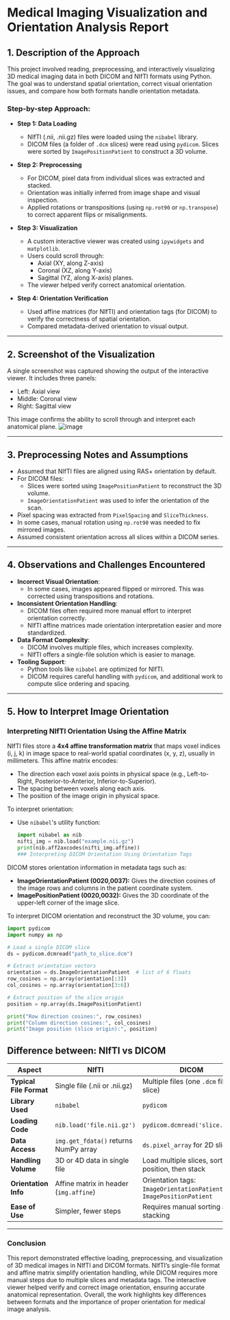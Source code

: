 # Medical Imaging Visualization and Orientation Analysis Report

## 1. Description of the Approach

This project involved reading, preprocessing, and interactively visualizing 3D medical imaging data in both DICOM and NIfTI formats using Python. The goal was to understand spatial orientation, correct visual orientation issues, and compare how both formats handle orientation metadata.

### Step-by-step Approach:

- **Step 1: Data Loading**
  - NIfTI (.nii, .nii.gz) files were loaded using the `nibabel` library.
  - DICOM files (a folder of `.dcm` slices) were read using `pydicom`. Slices were sorted by `ImagePositionPatient` to construct a 3D volume.

- **Step 2: Preprocessing**
  - For DICOM, pixel data from individual slices was extracted and stacked.
  - Orientation was initially inferred from image shape and visual inspection.
  - Applied rotations or transpositions (using `np.rot90` or `np.transpose`) to correct apparent flips or misalignments.

- **Step 3: Visualization**
  - A custom interactive viewer was created using `ipywidgets` and `matplotlib`.
  - Users could scroll through:
    - Axial (XY, along Z-axis)
    - Coronal (XZ, along Y-axis)
    - Sagittal (YZ, along X-axis) planes.
  - The viewer helped verify correct anatomical orientation.

- **Step 4: Orientation Verification**
  - Used affine matrices (for NIfTI) and orientation tags (for DICOM) to verify the correctness of spatial orientation.
  - Compared metadata-derived orientation to visual output.

---

## 2. Screenshot of the Visualization

A single screenshot was captured showing the output of the interactive viewer. It includes three panels:

- Left: Axial view
- Middle: Coronal view
- Right: Sagittal view

This image confirms the ability to scroll through and interpret each anatomical plane.
![image](https://github.com/user-attachments/assets/3797b1cd-04c7-4856-b537-dd468aaa7d66)


---

## 3. Preprocessing Notes and Assumptions

- Assumed that NIfTI files are aligned using RAS+ orientation by default.
- For DICOM files:
  - Slices were sorted using `ImagePositionPatient` to reconstruct the 3D volume.
  - `ImageOrientationPatient` was used to infer the orientation of the scan.
- Pixel spacing was extracted from `PixelSpacing` and `SliceThickness`.
- In some cases, manual rotation using `np.rot90` was needed to fix mirrored images.
- Assumed consistent orientation across all slices within a DICOM series.

---

## 4. Observations and Challenges Encountered

- **Incorrect Visual Orientation**:
  - In some cases, images appeared flipped or mirrored. This was corrected using transpositions and rotations.
- **Inconsistent Orientation Handling**:
  - DICOM files often required more manual effort to interpret orientation correctly.
  - NIfTI affine matrices made orientation interpretation easier and more standardized.
- **Data Format Complexity**:
  - DICOM involves multiple files, which increases complexity.
  - NIfTI offers a single-file solution which is easier to manage.
- **Tooling Support**:
  - Python tools like `nibabel` are optimized for NIfTI.
  - DICOM requires careful handling with `pydicom`, and additional work to compute slice ordering and spacing.

---

## 5. How to Interpret Image Orientation

### Interpreting NIfTI Orientation Using the Affine Matrix

NIfTI files store a **4x4 affine transformation matrix** that maps voxel indices (i, j, k) in image space to real-world spatial coordinates (x, y, z), usually in millimeters. This affine matrix encodes:

- The direction each voxel axis points in physical space (e.g., Left-to-Right, Posterior-to-Anterior, Inferior-to-Superior).
- The spacing between voxels along each axis.
- The position of the image origin in physical space.

To interpret orientation:

- Use `nibabel`'s utility function:

  ```python
  import nibabel as nib
  nifti_img = nib.load("example.nii.gz")
  print(nib.aff2axcodes(nifti_img.affine))
  ### Interpreting DICOM Orientation Using Orientation Tags

DICOM stores orientation information in metadata tags such as:

- **ImageOrientationPatient (0020,0037):** Gives the direction cosines of the image rows and columns in the patient coordinate system.
- **ImagePositionPatient (0020,0032):** Gives the 3D coordinate of the upper-left corner of the image slice.

To interpret DICOM orientation and reconstruct the 3D volume, you can:

```python
import pydicom
import numpy as np

# Load a single DICOM slice
ds = pydicom.dcmread("path_to_slice.dcm")

# Extract orientation vectors
orientation = ds.ImageOrientationPatient  # list of 6 floats
row_cosines = np.array(orientation[:3])
col_cosines = np.array(orientation[3:6])

# Extract position of the slice origin
position = np.array(ds.ImagePositionPatient)

print("Row direction cosines:", row_cosines)
print("Column direction cosines:", col_cosines)
print("Image position (slice origin):", position)
```
## Difference between: NIfTI vs DICOM


| Aspect                | NIfTI                                      | DICOM                                                   |
|-----------------------|--------------------------------------------|--------------------------------------------------------|
| **Typical File Format**| Single file (.nii or .nii.gz)               | Multiple files (one `.dcm` file per slice)              |
| **Library Used**       | `nibabel`                                  | `pydicom`                                              |
| **Loading Code**       | `nib.load('file.nii.gz')`                   | `pydicom.dcmread('slice.dcm')`                         |
| **Data Access**        | `img.get_fdata()` returns NumPy array      | `ds.pixel_array` for 2D slice                          |
| **Handling Volume**    | 3D or 4D data in single file                | Load multiple slices, sort by position, then stack    |
| **Orientation Info**  | Affine matrix in header (`img.affine`)      | Orientation tags: `ImageOrientationPatient`, `ImagePositionPatient` |
| **Ease of Use**        | Simpler, fewer steps                        | Requires manual sorting and stacking                    |

---

### Conclusion

This report demonstrated effective loading, preprocessing, and visualization of 3D medical images in NIfTI and DICOM formats. NIfTI’s single-file format and affine matrix simplify orientation handling, while DICOM requires more manual steps due to multiple slices and metadata tags. The interactive viewer helped verify and correct image orientation, ensuring accurate anatomical representation. Overall, the work highlights key differences between formats and the importance of proper orientation for medical image analysis.

